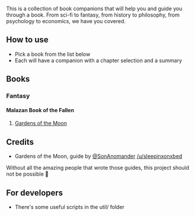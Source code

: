 This is a collection of book companions that will help you and guide you through a book.
From sci-fi to fantasy, from history to philosophy, from psychology to economics, we have you covered.

## How to use
- Pick a book from the list below
- Each will have a companion with a chapter selection and a summary

## Books
### Fantasy
#### Malazan Book of the Fallen
1. [Gardens of the Moon](./companions/malazan/gardens-of-the-moon.md)

## Credits
- Gardens of the Moon, guide by [@SonAnomander](https://twitter.com/SonAnomander) [/u/sleepinxonxbed](https://www.reddit.com/user/sleepinxonxbed/)

Without all the amazing people that wrote those guides, this project should not be possible 💖

## For developers
- There's some useful scripts in the util/ folder